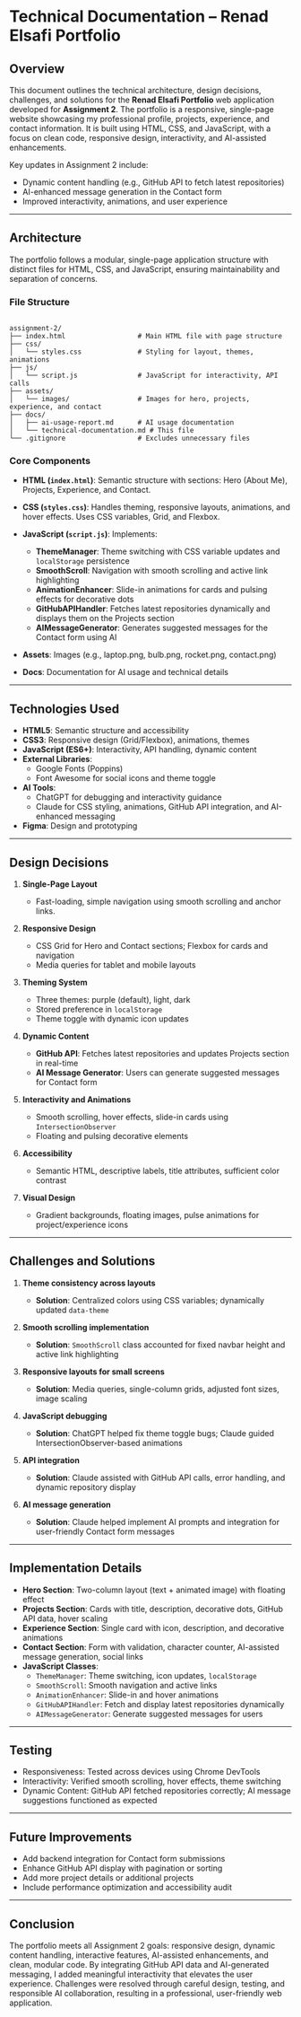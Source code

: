 # Technical Documentation – Renad Elsafi Portfolio  

## Overview
This document outlines the technical architecture, design decisions, challenges, and solutions for the **Renad Elsafi Portfolio** web application developed for **Assignment 2**. The portfolio is a responsive, single-page website showcasing my professional profile, projects, experience, and contact information. It is built using HTML, CSS, and JavaScript, with a focus on clean code, responsive design, interactivity, and AI-assisted enhancements.

Key updates in Assignment 2 include:  
- Dynamic content handling (e.g., GitHub API to fetch latest repositories)  
- AI-enhanced message generation in the Contact form  
- Improved interactivity, animations, and user experience  

---

## Architecture
The portfolio follows a modular, single-page application structure with distinct files for HTML, CSS, and JavaScript, ensuring maintainability and separation of concerns.

### File Structure
```

assignment-2/
├── index.html                  # Main HTML file with page structure
├── css/
│   └── styles.css              # Styling for layout, themes, animations
├── js/
│   └── script.js               # JavaScript for interactivity, API calls
├── assets/
│   └── images/                 # Images for hero, projects, experience, and contact
├── docs/
│   ├── ai-usage-report.md      # AI usage documentation
│   └── technical-documentation.md # This file
└── .gitignore                  # Excludes unnecessary files

```

### Core Components
- **HTML (`index.html`)**: Semantic structure with sections: Hero (About Me), Projects, Experience, and Contact.  
- **CSS (`styles.css`)**: Handles theming, responsive layouts, animations, and hover effects. Uses CSS variables, Grid, and Flexbox.  
- **JavaScript (`script.js`)**: Implements:
  - **ThemeManager**: Theme switching with CSS variable updates and `localStorage` persistence  
  - **SmoothScroll**: Navigation with smooth scrolling and active link highlighting  
  - **AnimationEnhancer**: Slide-in animations for cards and pulsing effects for decorative dots  
  - **GitHubAPIHandler**: Fetches latest repositories dynamically and displays them on the Projects section  
  - **AIMessageGenerator**: Generates suggested messages for the Contact form using AI  

- **Assets**: Images (e.g., laptop.png, bulb.png, rocket.png, contact.png)  
- **Docs**: Documentation for AI usage and technical details  

---

## Technologies Used
- **HTML5**: Semantic structure and accessibility  
- **CSS3**: Responsive design (Grid/Flexbox), animations, themes  
- **JavaScript (ES6+)**: Interactivity, API handling, dynamic content  
- **External Libraries**:  
  - Google Fonts (Poppins)  
  - Font Awesome for social icons and theme toggle  
- **AI Tools**:  
  - ChatGPT for debugging and interactivity guidance  
  - Claude for CSS styling, animations, GitHub API integration, and AI-enhanced messaging  
- **Figma**: Design and prototyping  

---

## Design Decisions

1. **Single-Page Layout**  
   - Fast-loading, simple navigation using smooth scrolling and anchor links.  

2. **Responsive Design**  
   - CSS Grid for Hero and Contact sections; Flexbox for cards and navigation  
   - Media queries for tablet and mobile layouts  

3. **Theming System**  
   - Three themes: purple (default), light, dark  
   - Stored preference in `localStorage`  
   - Theme toggle with dynamic icon updates  

4. **Dynamic Content**  
   - **GitHub API**: Fetches latest repositories and updates Projects section in real-time  
   - **AI Message Generator**: Users can generate suggested messages for Contact form  

5. **Interactivity and Animations**  
   - Smooth scrolling, hover effects, slide-in cards using `IntersectionObserver`  
   - Floating and pulsing decorative elements  

6. **Accessibility**  
   - Semantic HTML, descriptive labels, title attributes, sufficient color contrast  

7. **Visual Design**  
   - Gradient backgrounds, floating images, pulse animations for project/experience icons  

---

## Challenges and Solutions

1. **Theme consistency across layouts**  
   - **Solution**: Centralized colors using CSS variables; dynamically updated `data-theme`  

2. **Smooth scrolling implementation**  
   - **Solution**: `SmoothScroll` class accounted for fixed navbar height and active link highlighting  

3. **Responsive layouts for small screens**  
   - **Solution**: Media queries, single-column grids, adjusted font sizes, image scaling  

4. **JavaScript debugging**  
   - **Solution**: ChatGPT helped fix theme toggle bugs; Claude guided IntersectionObserver-based animations  

5. **API integration**  
   - **Solution**: Claude assisted with GitHub API calls, error handling, and dynamic repository display  

6. **AI message generation**  
   - **Solution**: Claude helped implement AI prompts and integration for user-friendly Contact form messages  

---

## Implementation Details

- **Hero Section**: Two-column layout (text + animated image) with floating effect  
- **Projects Section**: Cards with title, description, decorative dots, GitHub API data, hover scaling  
- **Experience Section**: Single card with icon, description, and decorative animations  
- **Contact Section**: Form with validation, character counter, AI-assisted message generation, social links  
- **JavaScript Classes**:
  - `ThemeManager`: Theme switching, icon updates, `localStorage`  
  - `SmoothScroll`: Smooth navigation and active links  
  - `AnimationEnhancer`: Slide-in and hover animations  
  - `GitHubAPIHandler`: Fetch and display latest repositories dynamically  
  - `AIMessageGenerator`: Generate suggested messages for users  

---

## Testing
- Responsiveness: Tested across devices using Chrome DevTools  
- Interactivity: Verified smooth scrolling, hover effects, theme switching  
- Dynamic Content: GitHub API fetched repositories correctly; AI message suggestions functioned as expected  

---

## Future Improvements
- Add backend integration for Contact form submissions  
- Enhance GitHub API display with pagination or sorting  
- Add more project details or additional projects  
- Include performance optimization and accessibility audit  

---

## Conclusion
The portfolio meets all Assignment 2 goals: responsive design, dynamic content handling, interactive features, AI-assisted enhancements, and clean, modular code. By integrating GitHub API data and AI-generated messaging, I added meaningful interactivity that elevates the user experience. Challenges were resolved through careful design, testing, and responsible AI collaboration, resulting in a professional, user-friendly web application.



